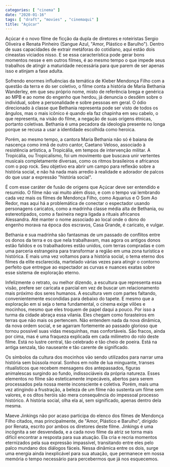 ```yaml
---
categories: [ "cinema" ]
date: "2020-01-16"
tags: [ "draft", "movies" , "cinemaqui" ]
title: "Açúcar"
---
```

Açúcar é o novo filme de ficção da dupla de diretores e roteiristas
Sergio Oliveira e Renata Pinheiro (Sangue Azul, "Amor, Plástico e
Barulho"). Dentro de suas capacidades de extrair metáforas do cotidiano,
aqui estão dois cineastas viciados nisso. E se essa característica
pode gerar bons momentos nesse e em outros filmes, é ao mesmo tempo o
que impede seus trabalhos de atingir a maturidade necessária para que
parem de ser apenas isso e atinjam a fase adulta.

Sofrendo enormes influências da temática de Kleber Mendonça Filho
com a questão da terra e do ser coletivo, o filme conta a história de
Maria Bethania Wanderley, em que seu próprio nome, misto de referência
brega e genérica ao MPB e ao nome do engenho que herdou, já denuncia
o desdém sobre o individual, sobre a personalidade e sobre pessoas
em geral. O ódio direcionado à classe que Bethania representa pode
ser visto de todos os ângulos, mas o mais icônico é quando ela faz
chapinha em seu cabelo, o que representa, na visão do filme, a negação
de suas origens étnicas, portanto coletivas. Bethania é uma pecadora
da ideologia presente no longa porque se recusa a usar a identidade
escolhida como heroica.

Porém, ao mesmo tempo, a cantora Maria Bethania não só é baiana
de nascença como irmã de outro cantor, Caetano Veloso, associado
à resistência artística, a Tropicália, em tempos de intervenção
militar. A Tropicália, ou Tropicalismo, foi um movimento que buscava unir
vertentes musicais completamente diversas, como os ritmos brasileiros e
africanos com o pop rock. Seu objetivo era abrir um campo para reflexão
sobre a história social, e não há nada mais arredio à realidade e
adorador de palcos do que usar a expressão "história social".

É com esse caráter de fusão de origens que Açúcar deve ser entendido
e resumido. O filme não vai muito além disso, e com o tempo vai
lembrando cada vez mais os filmes de Mendonça Filho, como Aquarius e O
Som Ao Redor, mas aqui há a problemática de conectar o espectador usando
personagens caricatos, como a madrinha classe média alta de Bethania,
ou estereotipados, como a faxineira negra ligada a rituais africanos
Alessandra. Até manter o nome associado ao local onde o dono do engenho
morava na época dos escravos, Casa Grande, é caricato, e vulgar.

Bethania e sua madrinha são fantasmas de um passado de conflitos entre
os donos da terra e os que nela trabalhavam, mas agora os antigos donos
estão falidos e os trabalhadores estão unidos, com terras compradas
e com uma parceria estrangeira para transformar a região em uma zona
turística e histórica. E mais uma vez voltamos para a história social,
o tema eterno dos filmes da elite esclarecida, martelado várias vezes
para atingir o contorno perfeito que entregue ao espectador as curvas
e nuances exatas sobre esse sistema de exploração eterno.

Infelizmente o retrato, ou melhor dizendo, a escultura que representa essa
visão, prefere ser caricata e parcial em vez de buscar um relacionamento
mais próximo dos seres humanos. A escultura vem com partes faltando,
convenientemente escondidas para debaixo do tapete. E mesmo que a
exploração em si seja o tema fundamental, o cinema exige vilões e
mocinhos, mesmo que eles troquem de papel daqui a pouco. Por isso a
turma da cidade abraça essa vilania. Eles chegam como forasteiros em
terras que não mais os pertencem. Não entendem nada da nova dinâmica,
da nova ordem social, e se agarram fortemente ao passado glorioso que
tornou possível suas vidas mesquinhas, mas confortáveis. São fracos,
ainda por cima, mas é uma fraqueza explicada em cada milímetro do
rolo deste filme. Está no lustre central, tão celebrado e tão cheio
de poeira. Está na antiga senzala, tão nauseante e tão carente de
significado.

Os símbolos da cultura dos mocinhos vão sendo utilizados para narrar
uma história sem bússola moral. Sonhos em noite de lua minguante,
transes ritualísticos que recebem mensagens dos antepassados, figuras
animalescas surgindo ao fundo, indissociáveis da própria natureza. Esses
elementos no filme são esteticamente impecáveis, abertos para serem
processados pela nossa mente inconsciente e coletiva. Porém, mais uma
vez atingindo a frustração, a beleza de um filme não sustenta um filme
sem valores, e os ditos heróis são mera consequência do impessoal
processo histórico. A história social, olha ela aí, sem significado,
apenas dentro dela mesma.

Maeve Jinkings não por acaso participa do elenco dos filmes de Mendonça
Filho citados, mas principalmente, de "Amor, Plástico e Barulho",
dirigido por Renata, escrito por ambos os diretores deste filme. Jinkings
é uma incógnita a ser desvendada, e a cada novo filme da atriz se torna
mais difícil encontrar a resposta para sua atuação. Ela cria e recria
momentos eternizados pela sua expressão impassível, transitando entre
eles pelo palco mundano dos diálogos fáceis. Nessa dinâmica entre
os dois, surge uma energia ainda inexplicável para sua atuação,
que permanece em nossa memória o tempo necessário para percebermos
que já nos esquecemos.

